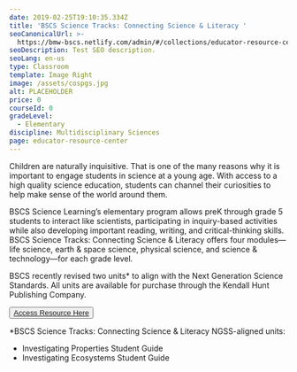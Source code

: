```yaml
---
date: 2019-02-25T19:10:35.334Z
title: 'BSCS Science Tracks: Connecting Science & Literacy '
seoCanonicalUrl: >-
  https://bmw-bscs.netlify.com/admin/#/collections/educator-resource-center/bscs-science-tracks
seoDescription: Test SEO description.
seoLang: en-us
type: Classroom
template: Image Right
image: /assets/cospgs.jpg
alt: PLACEHOLDER
price: 0
courseId: 0
gradeLevel:
  - Elementary
discipline: Multidisciplinary Sciences
page: educator-resource-center
---
```

Children are naturally inquisitive. That is one of the many reasons why it is important to engage students in science at a young age. With access to a high quality science education, students can channel their curiosities to help make sense of the world around them.

BSCS Science Learning’s elementary program allows preK through grade 5 students to interact like scientists, participating in inquiry-based activities while also developing important reading, writing, and critical-thinking skills. BSCS Science Tracks: Connecting Science & Literacy offers four modules—life science, earth & space science, physical science, and science & technology—for each grade level. 

BSCS recently revised two units* to align with the Next Generation Science Standards. All units are available for purchase through the Kendall Hunt Publishing Company.  

<button class="btn btn-primary"><a href="https://k12.kendallhunt.com/program/bscs-science-tracks-connecting-science-literacy/" target="_blank">Access Resource Here</a></button>

\*BSCS Science Tracks: Connecting Science & Literacy NGSS-aligned units: 

* Investigating Properties Student Guide 
* Investigating Ecosystems Student Guide
